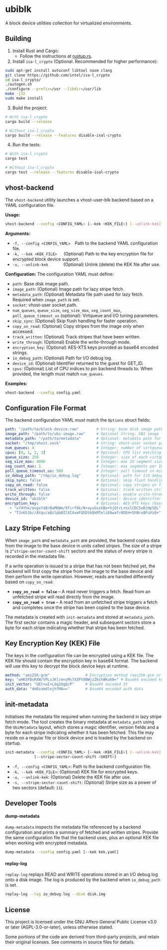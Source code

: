# ubiblk

A block device utilities collection for virtualized environments.

## Building

1. Install Rust and Cargo:
   - Follow the instructions at [rustup.rs](https://rustup.rs/).
2. Install `isa-l_crypto` (Optional. Recommended for higher performance):

```bash
sudo apt-get install autoconf libtool nasm clang
git clone https://github.com/intel/isa-l_crypto
cd isa-l_crypto/
./autogen.sh
./configure --prefix=/usr --libdir=/usr/lib
make -j32
sudo make install
```

3. Build the project:

```bash
# With isa-l_crypto
cargo build --release

# Without isa-l_crypto
cargo build --release --features disable-isal-crypto
```

4. Run the tests:

```bash
# With isa-l_crypto
cargo test

# Without isa-l_crypto
cargo test --release --features disable-isal-crypto
```

## vhost-backend

The `vhost-backend` utility launches a vhost-user-blk backend based on a YAML
configuration file.

**Usage:**
```bash
vhost-backend --config <CONFIG_YAML> [--kek <KEK_FILE>] [--unlink-kek]
```

**Arguments:**
- `-f, --config <CONFIG_YAML>`  Path to the backend YAML configuration file.
- `-k, --kek <KEK_FILE>`   (Optional) Path to the key encryption file for encrypted block device support.
- `-u, --unlink-kek`       (Optional) Unlink (delete) the KEK file after use.

**Configuration:**
The configuration YAML must define:
- `path`: Base disk image path.
- `image_path`: (Optional) Image path for lazy stripe fetch.
- `metadata_path`: (Optional) Metadata file path used for lazy fetch. Required when `image_path` is set.
- `socket`: vhost-user socket path.
- `num_queues`, `queue_size`, `seg_size_max`, `seg_count_max`, `poll_queue_timeout_us` (optional): Virtqueue and I/O tuning parameters.
- `skip_sync`: (Optional) Skip flush handling for faster operation.
- `copy_on_read`: (Optional) Copy stripes from the image only when accessed.
- `track_written`: (Optional) Track stripes that have been written.
- `write_through`: (Optional) Enable the write-through mode.
- `encryption_key`: (Optional) AES-XTS keys provided as base64 encoded strings.
- `io_debug_path`: (Optional) Path for I/O debug log.
- `device_id`: (Optional) Identifier returned to the guest for GET_ID.
- `cpus`: (Optional) List of CPU indices to pin backend threads to. When
  provided, the length must match `num_queues`.

**Examples:**
```bash
vhost-backend --config config.yaml
```

## Configuration File Format

The backend configuration YAML must match the `Options` struct fields:

```yaml
path: "/path/to/block-device.raw"        # String: base disk image path
image_path: "/path/to/ubi-image.raw"     # Optional String: UBI image for lazy fetch
metadata_path: "/path/to/metadata"       # Optional: metadata path for lazy fetch
socket: "/tmp/vhost.sock"                # String: vhost‐user socket path
num_queues: 4                            # Integer: number of virtqueues
cpus: [0, 1, 2, 3]                       # Optional: CPU list matching num_queues
queue_size: 256                          # Integer: size of each virtqueue
seg_size_max: 4096                       # Integer: max IO segment size (bytes)
seg_count_max: 1                         # Integer: max segments per IO
poll_queue_timeout_us: 500               # Integer: poll timeout in microseconds
io_debug_path: "/tmp/io_debug.log"       # Optional: path for I/O debug log
skip_sync: false                         # Optional: skip flush handling
copy_on_read: false                      # Optional: copy stripes on first read
track_written: false                     # Optional: track written stripes
write_through: false                     # Optional: enable write-through mode
device_id: "ubiblk"                      # Optional: device identifier
encryption_key:                          # Optional: AES‐XTS keys (base64 encoded)
  - "x74Yhe/ovgxY4BrBaM6Wm/9firf9k/N+ayvGsskBo+hjQtrL+nslCDC5oR/HpSDL"
  - "TJn65Jb//AYqu/a8zlpb0IlXC4vwFQ5DtbQkMTeliEAwafr0DEH+5hNro8FuVzQ+"
```

## Lazy Stripe Fetching

When `image_path` and `metadata_path` are provided, the backend copies data
from the image to the base device in units called *stripes*. The size of a
stripe is `2^stripe-sector-count-shift` sectors and the status of every stripe
is recorded in the metadata file.

If a write operation is issued to a stripe that has not been fetched yet, the
backend will first copy the stripe from the image to the base device and then
perform the write operation. However, reads are handled differently based on
`copy_on_read`:

- **`copy_on_read = false`** – A read never triggers a fetch. Read from an
  unfetched stripe will read directly from the image.
- **`copy_on_read = true`** – A read from an unfetched stripe triggers a fetch
  and completes once the stripe has been copied to the base device.

The metadata is created with `init-metadata` and stored at `metadata_path`. The
first sector contains a magic header, and subsequent sectors store a byte for
each stripe indicating whether that stripe has been fetched.

## Key Encryption Key (KEK) File
The keys in the configuration file can be encrypted using a KEK file. The KEK file should contain the encryption key in base64 format. The backend will use this key to decrypt the block device keys at runtime.

```yaml
method: "aes256-gcm"                # Encryption method (aes256-gcm or none)
key: "wHKSFBsRXW/VPLsJKl/mnsMs7X3Pt8NWjzZkch8Ku60=" # Base64 encoded key
init_vector: "UEt+wI+Ldq1UgQ/P"     # Base64 encoded IV
auth_data: "dm0zamdlejhfMA=="       # Base64 encoded auth data
```

## init-metadata

Initialises the metadata file required when running the backend in lazy stripe
fetch mode. The tool creates the binary metadata at `metadata_path` using the
`UbiMetadata` layout, which stores a magic identifier, version fields and a byte
for each stripe indicating whether it has been fetched. This file may reside on
a regular file or block device and is loaded by the backend on startup.

```bash
init-metadata --config <CONFIG_YAML> [--kek <KEK_FILE>] [--unlink-kek] \
             [--stripe-sector-count-shift <SHIFT>]
```

- `-f, --config <CONFIG_YAML>`: Path to the backend configuration file.
- `-k, --kek <KEK_FILE>`: (Optional) KEK file for encrypted keys.
- `-u, --unlink-kek`: (Optional) Delete the KEK file after use.
- `-s, --stripe-sector-count-shift`: (Optional) Stripe size as a power of two
  sectors (default: `11`).


## Developer Tools

#### dump-metadata

`dump-metadata` inspects the metadata file referenced by a backend
configuration and prints a summary of fetched and written stripes. Provide the
same configuration file that the backend uses, plus an optional KEK file when
working with encrypted metadata.

```bash
dump-metadata --config config.yaml [--kek kek.yaml]
```

#### replay-log

`replay-log` replays READ and WRITE operations stored in an I/O debug log onto a
disk image. The log is produced by the backend when `io_debug_path` is set.

```bash
replay-log --log io_debug.log --disk disk.img
```

## License

This project is licensed under the GNU Affero General Public License v3.0 or
later (AGPL-3.0-or-later), unless otherwise stated.

Some portions of the code are derived from third-party projects, and retain
their original licenses. See comments in source files for details.
